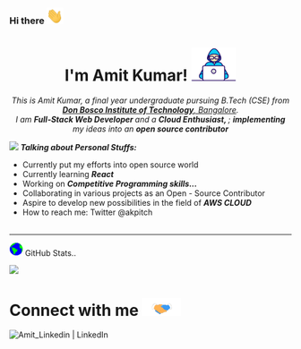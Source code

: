 ### Hi there <img src="https://raw.githubusercontent.com/Harshita248/Harshita248/main/Assets/Hi.gif" width="30px">

<h1 align="center">I'm Amit Kumar! <img src="https://github.com/Harshita248/Harshita248/blob/main/Assets/Developer.gif" width="80px">
</h1>

<p align="center">
  <em>
    This is Amit Kumar, a final year undergraduate pursuing B.Tech (CSE) from <a href="https://www.dbit.co.in"> <b>Don Bosco Institute of Technology</b>, Bangalore</a>. <br>
    I am <b>Full-Stack Web Developer  </b>   and a <b>Cloud Enthusiast, </b>;
    <b>implementing</b> my ideas into an <b> open source contributor </b>
  </em>
</p>


<img src="https://media.giphy.com/media/ObNTw8Uzwy6KQ/giphy.gif" width="30px">&nbsp;**_Talking about Personal Stuffs:_**
- Currently put my efforts into open source world 
- Currently learning **_React_** 
-  Working on **_Competitive Programming skills..._**
-  Collaborating in various projects as an Open - Source Contributor
- Aspire to develop new possibilities in the field of **_AWS CLOUD_**
- How to reach me: Twitter @akpitch
<br><br>

<hr>




<img src="https://raw.githubusercontent.com/Harshita248/Harshita248/main/Assets/Earth.gif" width="24px"> GitHub Stats..



<img src="https://github-readme-stats.vercel.app/api?username=amitak786&&show_icons=true&title_color=ffffff&icon_color=bb2acf&text_color=daf7dc&bg_color=151515">



# Connect with me  <img src="https://github.com/Harshita248/Harshita248/blob/main/Assets/Handshake.gif" height="32px">

[<img align="left" alt="Amit_Linkedin | LinkedIn" height="30px" src="https://www.flaticon.com/svg/static/icons/svg/725/725337.svg"/>](https://www.linkedin.com/in/amit-kumar345)

